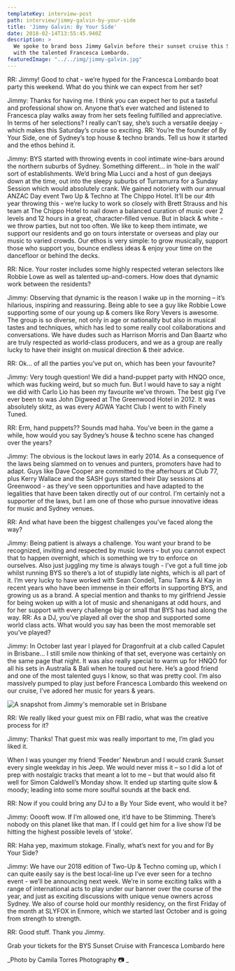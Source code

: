 ```yaml
---
templateKey: interview-post
path: interview/jimmy-galvin-by-your-side
title: 'Jimmy Galvin: By Your Side'
date: 2018-02-14T13:55:45.940Z
description: >
  We spoke to brand boss Jimmy Galvin before their sunset cruise this Saturday
  with the talented Francesca Lombardo. 
featuredImage: "../../img/jimmy-galvin.jpg"
---
```


RR: Jimmy! Good to chat - we’re hyped for the Francesca Lombardo boat party this weekend. What do you think we can expect from her set?

Jimmy: Thanks for having me. I think you can expect her to put a tasteful and professional show on. Anyone that’s ever watched and listened to Francesca play walks away from her sets feeling fulfilled and appreciative. In terms of her selections? I really can’t say, she’s such a versatile deejay - which makes this Saturday’s cruise so exciting.
RR: You’re the founder of By Your Side, one of Sydney’s top house & techno brands. Tell us how it started and the ethos behind it.

Jimmy: BYS started with throwing events in cool intimate wine-bars around the northern suburbs of Sydney. Something different... in ‘hole in the wall’ sort of establishments. We’d bring Mia Lucci and a host of gun deejays down at the time, out into the sleepy suburbs of Turramurra for a Sunday Session which would absolutely crank. We gained notoriety with our annual ANZAC Day event Two Up & Techno at The Chippo Hotel. It’ll be our 4th year throwing this - we’re lucky to work so closely with Brett Strauss and his team at The Chippo Hotel to nail down a balanced curation of music over 2 levels and 12 hours in a great, character-filled venue. But in black & white - we throw parties, but not too often. We like to keep them intimate, we support our residents and go on tours interstate or overseas and play our music to varied crowds. Our ethos is very simple: to grow musically, support those who support you, bounce endless ideas & enjoy your time on the dancefloor or behind the decks.

RR: Nice. Your roster includes some highly respected veteran selectors like Robbie Lowe as well as talented up-and-comers. How does that dynamic work between the residents?

Jimmy: Observing that dynamic is the reason I wake up in the morning – it’s hilarious, inspiring and reassuring. Being able to see a guy like Robbie Lowe supporting some of our young up & comers like Rory Vevers is awesome. The group is so diverse, not only in age or nationality but also in musical tastes and techniques, which has led to some really cool collaborations and conversations. We have dudes such as Harrison Morris and Dan Baartz who are truly respected as world-class producers, and we as a group are really lucky to have their insight on musical direction & their advice.

RR: Ok... of all the parties you’ve put on, which has been your favourite?

Jimmy: Very tough question! We did a hand-puppet party with HNQO once, which was fucking weird, but so much fun. But I would have to say a night we did with Carlo Lio has been my favourite we’ve thrown. The best gig I’ve ever been to was John Digweed at The Greenwood Hotel in 2012. It was absolutely skitz, as was every AGWA Yacht Club I went to with Finely Tuned.

RR: Erm, hand puppets?? Sounds mad haha. You’ve been in the game a while, how would you say Sydney’s house & techno scene has changed over the years?

Jimmy: The obvious is the lockout laws in early 2014. As a consequence of the laws being slammed on to venues and punters, promoters have had to adapt. Guys like Dave Cooper are committed to the afterhours at Club 77, plus Kerry Wallace and the SASH guys started their Day sessions at Greenwood - as they’ve seen opportunities and have adapted to the legalities that have been taken directly out of our control. I’m certainly not a supporter of the laws, but I am one of those who pursue innovative ideas for music and Sydney venues.

RR: And what have been the biggest challenges you’ve faced along the way?

Jimmy: Being patient is always a challenge. You want your brand to be recognized, inviting and respected by music lovers – but you cannot expect that to happen overnight, which is something we try to enforce on ourselves. Also just juggling my time is always tough - I’ve got a full time job whilst running BYS so there’s a lot of stupidly late nights, which is all part of it. I’m very lucky to have worked with Sean Condell, Tanu Tams & Al Kay in recent years who have been immense in their efforts in supporting BYS, and growing us as a brand. A special mention and thanks to my girlfriend Jessie for being woken up with a lot of music and shenanigans at odd hours, and for her support with every challenge big or small that BYS has had along the way.
RR: As a DJ, you’ve played all over the shop and supported some world class acts. What would you say has been the most memorable set you’ve played?

Jimmy: In October last year I played for Dragonfruit at a club called Capulet in Brisbane... I still smile now thinking of that set, everyone was certainly on the same page that night. It was also really special to warm up for HNQO for all his sets in Australia & Bali when he toured out here. He’s a good friend and one of the most talented guys I know, so that was pretty cool. I’m also massively pumped to play just before Francesca Lombardo this weekend on our cruise, I’ve adored her music for years & years.

![A snapshot from Jimmy's memorable set in Brisbane](/../../img/jimmy-galvin-melbourne-set.jpg)

RR: We really liked your guest mix on FBI radio, what was the creative process for it?

Jimmy: Thanks! That guest mix was really important to me, I’m glad you liked it.

When I was younger my friend ‘Feeder’ Newbrun and I would crank Sunset every single weekday in his Jeep. We would never miss it – so I did a lot of prep with nostalgic tracks that meant a lot to me – but that would also fit well for Simon Caldwell’s Monday show. It ended up starting quite slow & moody; leading into some more soulful sounds at the back end.

RR: Now if you could bring any DJ to a By Your Side event, who would it be?

Jimmy: Ooooft wow. If I’m allowed one, it’d have to be Stimming. There’s nobody on this planet like that man. If I could get him for a live show I’d be hitting the highest possible levels of ‘stoke’.

RR: Haha yep, maximum stokage. Finally, what’s next for you and for By Your Side?

Jimmy: We have our 2018 edition of Two-Up & Techno coming up, which I can quite easily say is the best local-line up I’ve ever seen for a techno event - we’ll be announcing next week. We’re in some exciting talks with a range of international acts to play under our banner over the course of the year, and just as exciting discussions with unique venue owners across Sydney. We also of course hold our monthly residency, on the first Friday of the month at SLYFOX in Enmore, which we started last October and is going from strength to strength.

RR: Good stuff. Thank you Jimmy.

Grab your tickets for the BYS Sunset Cruise with Francesca Lombardo here

_Photo by Camila Torres Photography 📷 _
